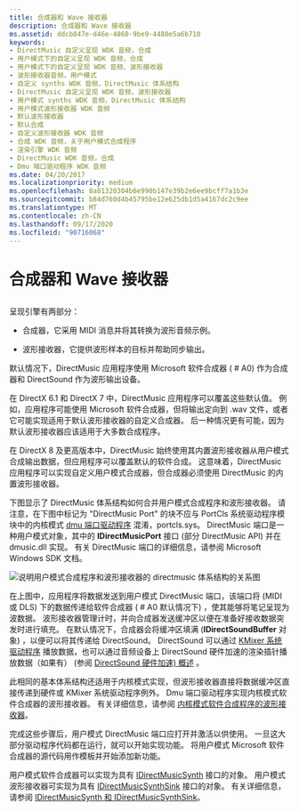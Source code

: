 ```yaml
---
title: 合成器和 Wave 接收器
description: 合成器和 Wave 接收器
ms.assetid: ddcb847e-d46e-4860-9be9-4480e5a6b710
keywords:
- DirectMusic 自定义呈现 WDK 音频，合成
- 用户模式下的自定义呈现 WDK 音频，合成
- 用户模式下的自定义呈现 WDK 音频、波形接收器
- 波形接收器音频，用户模式
- 自定义 synths WDK 音频，DirectMusic 体系结构
- DirectMusic 自定义呈现 WDK 音频，波形接收器
- 用户模式 synths WDK 音频，DirectMusic 体系结构
- 用户模式波形接收器 WDK 音频
- 默认波形接收器
- 默认合成
- 自定义波形接收器 WDK 音频
- 合成 WDK 音频，关于用户模式合成程序
- 渲染引擎 WDK 音频
- DirectMusic WDK 音频，合成
- Dmu 端口驱动程序 WDK 音频
ms.date: 04/20/2017
ms.localizationpriority: medium
ms.openlocfilehash: 8a81320304b6e990b147e39b2e6ee9bcff7a1b3e
ms.sourcegitcommit: b84d760d4b45795be12e625db1d5a4167dc2c9ee
ms.translationtype: MT
ms.contentlocale: zh-CN
ms.lasthandoff: 09/17/2020
ms.locfileid: "90716068"
---
```

# <a name="synthesizers-and-wave-sinks"></a>合成器和 Wave 接收器


## <span id="synthesizers_and_wave_sinks"></span><span id="SYNTHESIZERS_AND_WAVE_SINKS"></span>


呈现引擎有两部分：

-   合成器，它采用 MIDI 消息并将其转换为波形音频示例。

-   波形接收器，它提供波形样本的目标并帮助同步输出。

默认情况下，DirectMusic 应用程序使用 Microsoft 软件合成器 ( # A0) 作为合成器和 DirectSound 作为波形输出设备。

在 DirectX 6.1 和 DirectX 7 中，DirectMusic 应用程序可以覆盖这些默认值。 例如，应用程序可能使用 Microsoft 软件合成器，但将输出定向到 .wav 文件，或者它可能实现适用于默认波形接收器的自定义合成器。 后一种情况更有可能，因为默认波形接收器应该适用于大多数合成程序。

在 DirectX 8 及更高版本中，DirectMusic 始终使用其内置波形接收器从用户模式合成输出数据，但应用程序可以覆盖默认的软件合成。 这意味着，DirectMusic 应用程序可以实现自定义用户模式合成器，但合成器必须使用 DirectMusic 的内置波形接收器。

下图显示了 DirectMusic 体系结构如何合并用户模式合成程序和波形接收器。 请注意，在下图中标记为 "DirectMusic Port" 的块不应与 PortCls 系统驱动程序模块中的内核模式 [dmu 端口驱动程序](dmus-port-driver.md) 混淆，portcls.sys。 DirectMusic 端口是一种用户模式对象，其中的 **IDirectMusicPort** 接口 (部分 DirectMusic API) 并在 dmusic.dll 实现。 有关 DirectMusic 端口的详细信息，请参阅 Microsoft Windows SDK 文档。

![说明用户模式合成程序和波形接收器的 directmusic 体系结构的关系图](images/dmblock.png)

在上图中，应用程序将数据发送到用户模式 DirectMusic 端口，该端口将 (MIDI 或 DLS) 下的数据传递给软件合成器 ( # A0 默认情况下) ，使其能够将笔记呈现为波数据。 波形接收器管理计时，并向合成器发送缓冲区以便在准备好接收数据突发时进行填充。 在默认情况下，合成器会将缓冲区填满 (**IDirectSoundBuffer** 对象) ，以便可以将其传递给 DirectSound。 DirectSound 可以通过 [KMixer 系统驱动程序](kernel-mode-wdm-audio-components.md#kmixer_system_driver) 播放数据，也可以通过音频设备上 DirectSound 硬件加速的渲染插针播放数据（如果有） (参阅 [DirectSound 硬件加速) 概述](overview-of-directsound-hardware-acceleration.md) 。

此相同的基本体系结构还适用于内核模式实现，但波形接收器直接将数据缓冲区直接传递到硬件或 KMixer 系统驱动程序例外。 Dmu 端口驱动程序实现内核模式软件合成器的波形接收器。 有关详细信息，请参阅 [内核模式软件合成程序的波形接收器](a-wave-sink-for-kernel-mode-software-synthesizers.md)。

完成这些步骤后，用户模式 DirectMusic 端口应打开并激活以供使用。 一旦这大部分驱动程序代码都在运行，就可以开始实现功能。 将用户模式 Microsoft 软件合成器的源代码用作模板并开始添加新功能。

用户模式软件合成器可以实现为具有 [IDirectMusicSynth](/windows/win32/api/dmusics/nn-dmusics-idirectmusicsynth) 接口的对象。 用户模式波形接收器可实现为具有 [IDirectMusicSynthSink](/windows/win32/api/dmusics/nn-dmusics-idirectmusicsynthsink) 接口的对象。 有关详细信息，请参阅 [IDirectMusicSynth 和 IDirectMusicSynthSink](idirectmusicsynth-and-idirectmusicsynthsink.md)。

 

